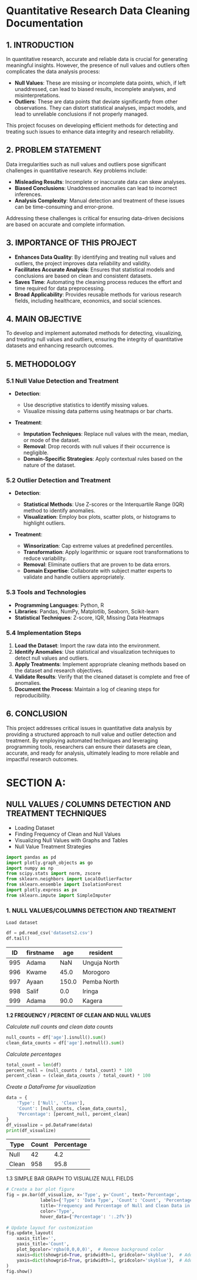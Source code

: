 # Quantitative Research Data Cleaning Documentation

## 1. INTRODUCTION

In quantitative research, accurate and reliable data is crucial for generating meaningful insights. However, the presence of null values and outliers often complicates the data analysis process:

- **Null Values**: These are missing or incomplete data points, which, if left unaddressed, can lead to biased results, incomplete analyses, and misinterpretations.
- **Outliers**: These are data points that deviate significantly from other observations. They can distort statistical analyses, impact models, and lead to unreliable conclusions if not properly managed.

This project focuses on developing efficient methods for detecting and treating such issues to enhance data integrity and research reliability.

## 2. PROBLEM STATEMENT

Data irregularities such as null values and outliers pose significant challenges in quantitative research. Key problems include:

- **Misleading Results**: Incomplete or inaccurate data can skew analyses.
- **Biased Conclusions**: Unaddressed anomalies can lead to incorrect inferences.
- **Analysis Complexity**: Manual detection and treatment of these issues can be time-consuming and error-prone.

Addressing these challenges is critical for ensuring data-driven decisions are based on accurate and complete information.

## 3. IMPORTANCE OF THIS PROJECT

- **Enhances Data Quality**: By identifying and treating null values and outliers, the project improves data reliability and validity.
- **Facilitates Accurate Analysis**: Ensures that statistical models and conclusions are based on clean and consistent datasets.
- **Saves Time**: Automating the cleaning process reduces the effort and time required for data preprocessing.
- **Broad Applicability**: Provides reusable methods for various research fields, including healthcare, economics, and social sciences.

## 4. MAIN OBJECTIVE

To develop and implement automated methods for detecting, visualizing, and treating null values and outliers, ensuring the integrity of quantitative datasets and enhancing research outcomes.

## 5. METHODOLOGY

### 5.1 Null Value Detection and Treatment

- **Detection**:
  - Use descriptive statistics to identify missing values.
  - Visualize missing data patterns using heatmaps or bar charts.

- **Treatment**:
  - **Imputation Techniques**: Replace null values with the mean, median, or mode of the dataset.
  - **Removal**: Drop records with null values if their occurrence is negligible.
  - **Domain-Specific Strategies**: Apply contextual rules based on the nature of the dataset.

### 5.2 Outlier Detection and Treatment

- **Detection**:
  - **Statistical Methods**: Use Z-scores or the Interquartile Range (IQR) method to identify anomalies.
  - **Visualization**: Employ box plots, scatter plots, or histograms to highlight outliers.

- **Treatment**:
  - **Winsorization**: Cap extreme values at predefined percentiles.
  - **Transformation**: Apply logarithmic or square root transformations to reduce variability.
  - **Removal**: Eliminate outliers that are proven to be data errors.
  - **Domain Expertise**: Collaborate with subject matter experts to validate and handle outliers appropriately.

### 5.3 Tools and Technologies

- **Programming Languages**: Python, R
- **Libraries**: Pandas, NumPy, Matplotlib, Seaborn, Scikit-learn
- **Statistical Techniques**: Z-score, IQR, Missing Data Heatmaps

### 5.4 Implementation Steps

1. **Load the Dataset**: Import the raw data into the environment.
2. **Identify Anomalies**: Use statistical and visualization techniques to detect null values and outliers.
3. **Apply Treatments**: Implement appropriate cleaning methods based on the dataset and research objectives.
4. **Validate Results**: Verify that the cleaned dataset is complete and free of anomalies.
5. **Document the Process**: Maintain a log of cleaning steps for reproducibility.

## 6. CONCLUSION

This project addresses critical issues in quantitative data analysis by providing a structured approach to null value and outlier detection and treatment. By employing automated techniques and leveraging programming tools, researchers can ensure their datasets are clean, accurate, and ready for analysis, ultimately leading to more reliable and impactful research outcomes.

# SECTION A:

## NULL VALUES / COLUMNS DETECTION AND TREATMENT TECHNIQUES

- Loading Dataset
- Finding Frequency of Clean and Null Values
- Visualizing Null Values with Graphs and Tables
- Null Value Treatment Strategies


```python 
import pandas as pd
import plotly.graph_objects as go
import numpy as np
from scipy.stats import norm, zscore
from sklearn.neighbors import LocalOutlierFactor
from sklearn.ensemble import IsolationForest
import plotly.express as px
from sklearn.impute import SimpleImputer
```
### 1. NULL VALUES/COLUMNS DETECTION AND TREATMENT
```Load dataset```
```python 
df = pd.read_csv('datasets2.csv')
df.tail()
```
| ID   | firstname | age   | resident       |
|------|-----------|-------|----------------|
| 995  | Adama     | NaN   | Unguja North   |
| 996  | Kwame     | 45.0  | Morogoro       |
| 997  | Ayaan     | 150.0 | Pemba North    |
| 998  | Salif     | 0.0   | Iringa         |
| 999  | Adama     | 90.0  | Kagera         |


**1.2 FREQUENCY / PERCENT OF CLEAN AND NULL VALUES**

_Calculate null counts and clean data counts_

```python
null_counts = df['age'].isnull().sum()
clean_data_counts = df['age'].notnull().sum()
```
_Calculate percentages_
```python
total_count = len(df)
percent_null = (null_counts / total_count) * 100
percent_clean = (clean_data_counts / total_count) * 100
```
_Create a DataFrame for visualization_

```python
data = {
    'Type': ['Null', 'Clean'],
    'Count': [null_counts, clean_data_counts],
    'Percentage': [percent_null, percent_clean]
}
df_visualize = pd.DataFrame(data)
print(df_visualize)
```

| Type  | Count | Percentage |
|-------|-------|------------|
| Null  | 42    | 4.2        |
| Clean | 958   | 95.8       |


1.3 SIMPLE BAR GRAPH TO VISUALIZE NULL FIELDS

```python
# Create a bar plot figure
fig = px.bar(df_visualize, x='Type', y='Count', text='Percentage',
             labels={'Type': 'Data Type', 'Count': 'Count', 'Percentage': 'Percentage (%)'},
             title='Frequency and Percentage of Null and Clean Data in Age Column',
             color='Type',
             hover_data={'Percentage': ':.2f%'})
​
# Update layout for customization
fig.update_layout(
    xaxis_title='',
    yaxis_title='Count',
    plot_bgcolor='rgba(0,0,0,0)',  # Remove background color
    xaxis=dict(showgrid=True, gridwidth=1, gridcolor='skyblue'),  # Add x-axis gridlines
    yaxis=dict(showgrid=True, gridwidth=1, gridcolor='skyblue'),  # Add y-axis gridlines
)
fig.show()
```
